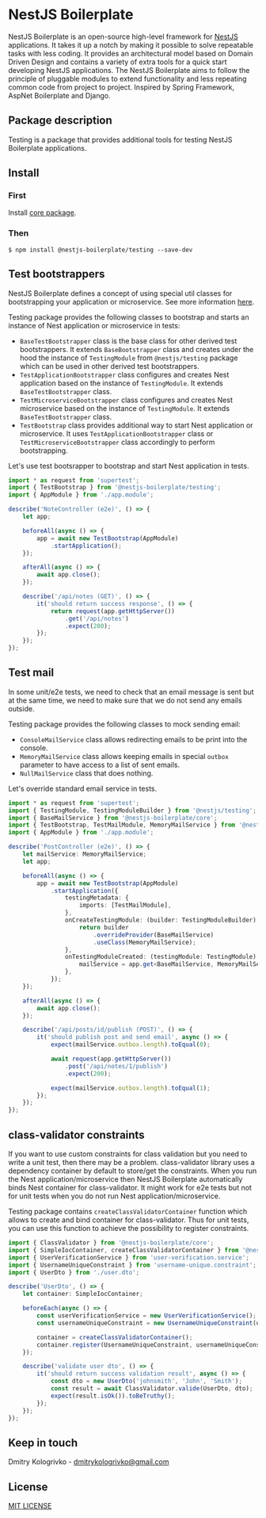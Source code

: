 # NestJS Boilerplate

NestJS Boilerplate is an open-source high-level framework for [NestJS](https://github.com/nestjs/nest) applications.
It takes it up a notch by making it possible to solve repeatable tasks with less coding. It provides an architectural
model based on Domain Driven Design and contains a variety of extra tools for a quick start developing NestJS
applications. The NestJS Boilerplate aims to follow the principle of pluggable modules to extend functionality and
less repeating common code from project to project. Inspired by Spring Framework, AspNet Boilerplate and Django.

## Package description

Testing is a package that provides additional tools for testing NestJS Boilerplate applications.

## Install

### First

Install [core package](https://github.com/dmitrykologrivko/nestjs-boilerplate/blob/master/packages/core/docs/getting-started.md).

### Then

`$ npm install @nestjs-boilerplate/testing --save-dev`

## Test bootstrappers

NestJS Boilerplate defines a concept of using special util classes for bootstrapping your application or microservice.
See more information [here](https://github.com/dmitrykologrivko/nestjs-boilerplate/blob/master/packages/core/docs/bootstrap.md).

Testing package provides the following classes to bootstrap and starts an instance of Nest application or microservice in tests:
* `BaseTestBootstrapper` class is the base class for other derived test bootstrappers. It extends `BaseBootstrapper` class 
and creates under the hood the instance of `TestingModule` from `@nestjs/testing` package which can be used in 
other derived test bootstrappers.
* `TestApplicationBootstrapper` class configures and creates Nest application based on the instance of `TestingModule`. 
It extends `BaseTestBootstrapper` class.
* `TestMicroserviceBootstrapper` class configures and creates Nest microservice based on the instance of `TestingModule`.
It extends `BaseTestBootstrapper` class.
* `TestBootstrap` class provides additional way to start Nest application or microservice. It uses
`TestApplicationBootstrapper` class or `TestMicroserviceBootstrapper` class accordingly to perform bootstrapping.

Let's use test bootsrapper to bootstrap and start Nest application in tests.

```typescript
import * as request from 'supertest';
import { TestBootstrap } from '@nestjs-boilerplate/testing';
import { AppModule } from './app.module';

describe('NoteController (e2e)', () => {
    let app;

    beforeAll(async () => {
        app = await new TestBootstrap(AppModule)
            .startApplication();
    });

    afterAll(async () => {
        await app.close();
    });

    describe('/api/notes (GET)', () => {
        it('should return success response', () => {
            return request(app.getHttpServer())
                .get('/api/notes')
                .expect(200);
        });
    });
});
```

## Test mail

In some unit/e2e tests, we need to check that an email message is sent but at the same time, we need to make sure that 
we do not send any emails outside.

Testing package provides the following classes to mock sending email:
* `ConsoleMailService` class allows redirecting emails to be print into the console.
* `MemoryMailService` class allows keeping emails in special `outbox` parameter to have access to a list of sent emails.
* `NullMailService` class that does nothing.

Let's override standard email service in tests.

```typescript
import * as request from 'supertest';
import { TestingModule, TestingModuleBuilder } from '@nestjs/testing';
import { BaseMailService } from '@nestjs-boilerplate/core';
import { TestBootstrap, TestMailModule, MemoryMailService } from '@nestjs-boilerplate/testing';
import { AppModule } from './app.module';

describe('PostController (e2e)', () => {
    let mailService: MemoryMailService;
    let app;

    beforeAll(async () => {
        app = await new TestBootstrap(AppModule)
            .startApplication({
                testingMetadata: {
                    imports: [TestMailModule],
                },
                onCreateTestingModule: (builder: TestingModuleBuilder) => {
                    return builder
                        .overrideProvider(BaseMailService)
                        .useClass(MemoryMailService);
                },
                onTestingModuleCreated: (testingModule: TestingModule) => {
                    mailService = app.get<BaseMailService, MemoryMailService>(BaseMailService);
                },
            });
    });

    afterAll(async () => {
        await app.close();
    });

    describe('/api/posts/id/publish (POST)', () => {
        it('should publish post and send email', async () => {
            expect(mailService.outbox.length).toEqual(0);

            await request(app.getHttpServer())
                .post('/api/notes/1/publish')
                .expect(200);

            expect(mailService.outbox.length).toEqual(1);
        });
    });
});
```

## class-validator constraints

If you want to use custom constraints for class validation but you need to write a unit test, then there may be a problem.
class-validator library uses a dependency container by default to store/get the constraints. When you run the Nest 
application/microservice then NestJS Boilerplate automatically binds Nest container for class-validator.
It might work for e2e tests but not for unit tests when you do not run Nest application/microservice.

Testing package contains `createClassValidatorContainer` function which allows to create and bind container for 
class-validator. Thus for unit tests, you can use this function to achieve the possibility to register constraints.

```typescript
import { ClassValidator } from '@nestjs-boilerplate/core';
import { SimpleIocContainer, createClassValidatorContainer } from '@nestjs-boilerplate/testing';
import { UserVerificationService } from 'user-verification.service';
import { UsernameUniqueConstraint } from 'username-unique.constraint';
import { UserDto } from './user.dto';

describe('UserDto', () => {
    let container: SimpleIocContainer;

    beforeEach(async () => {
        const userVerificationService = new UserVerificationService();
        const usernameUniqueConstraint = new UsernameUniqueConstraint(userVerificationService);

        container = createClassValidatorContainer();
        container.register(UsernameUniqueConstraint, usernameUniqueConstraint);
    });

    describe('validate user dto', () => {
        it('should return success validation result', async () => {
            const dto = new UserDto('johnsmith', 'John', 'Smith');
            const result = await ClassValidator.valide(UserDto, dto);
            expect(result.isOk()).toBeTruthy();
        });
    });
});
```

## Keep in touch

Dmitry Kologrivko - dmitrykologrivko@gmail.com

## License

[MIT LICENSE](./LICENSE)
